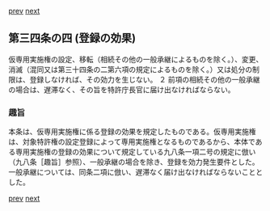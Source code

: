 [prev](/specific\markdowns\特許法\041_Mp-Ch_2-At_34_3.md)
[next](/specific\markdowns\特許法\043_Mp-Ch_2-At_34_5.md)
## 第三四条の四 (登録の効果)
仮専用実施権の設定、移転（相続その他の一般承継によるものを除く。）、変更、消滅（混同又は第三十四条の二第六項の規定によるものを除く。）又は処分の制限は、登録しなければ、その効力を生じない。
２ 前項の相続その他の一般承継の場合は、遅滞なく、その旨を特許庁長官に届け出なければならない。

### 趣旨
本条は、仮専用実施権に係る登録の効果を規定したものである。仮専用実施権は、対象特許権の設定登録によって専用実施権となるものであるから、本体である専用実施権の登録の効果について規定している九八条一項二号の規定に倣い（九八条［趣旨］参照）、一般承継の場合を除き、登録を効力発生要件とした。一般承継については、同条二項に倣い、遅滞なく届け出なければならないこととした。

[prev](/specific\markdowns\特許法\041_Mp-Ch_2-At_34_3.md)
[next](/specific\markdowns\特許法\043_Mp-Ch_2-At_34_5.md)